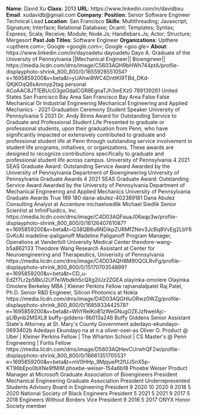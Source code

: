 **Name**: David Xu
**Class**: 2013
**URL**: https://www\.linkedin\.com/in/davidbxu
**Email**: xudavidb@gmail\.com
**Company**: 
**Position**: Senior Software Engineer Technical Lead
**Location**: San Francisco
**Skills**: Multithreading; Javascript; Signature; Interface; Relational Database; Ocaml; Templates; Syntax; Express; Scala; Receive; Module; Node\.Js; Handlebars\.Js; Actor; Structure; Mergesort
**Past Job Titles**: Software Engineer
**Organizations**: Upthere <upthere\.com>; Google <google\.com>; Google <goo\.gle>
**About**: https://www\.linkedin\.com/in/dayoadetu dayoadetu Dayo A\. Graduate of the University of Pennsylvania                            ||Mechanical Engineer|| Bioengineer||  https://media\.licdn\.com/dms/image/C5603AQH9bHWh744ptA/profile\-displayphoto\-shrink\_800\_800/0/1655928551054?e=1695859200&v=beta&t=yUAhwi8WC4DnttKl9TBd\_DKd\-QKjKOqQ6sAmnyp2tag personal ACoAAC8JT1EBUcG3geGdaICGR8EgnaTJh3mEXz0 789139281 United States San Francisco Bay Area San Francisco Bay Area False False Mechanical Or Industrial Engineering Mechanical Engineering and Applied Mechanics \- 2021 Graduation Ceremony Student Speaker University of Pennsylvania 5 2021 Dr\. Andy Binns Award for Outstanding Service to Graduate and Professional Student Life Presented to graduate or professional students, upon their graduation from Penn, who have significantly impacted or extensively contributed to graduate and professional student life at Penn through outstanding service involvement in student life programs, initiatives, or organizations\.   These awards are designed to recognize contributions specifically to graduate and professional student life across campus\. University of Pennsylvania 4 2021 SEAS Graduate Award: Outstanding Service Award Awarded by the University of Pennsylvania Department of Bioengineering University of Pennsylvania Graduate Awards 4 2021 SEAS Graduate Award: Outstanding Service Award Awarded by the University of Pennsylvania Department of Mechanical Engineering and Applied Mechanics University of Pennsylvania Graduate Awards True 189 180 dana\-abulez\-402389181 Dana Abulez Consulting Analyst at Accenture michaelsiedlik Michael Siedlik Senior Scientist at InfiniFluidics, Inc\. https://media\.licdn\.com/dms/image/C4D03AQFauaJ06aqp3w/profile\-displayphoto\-shrink\_800\_800/0/1612640761087?e=1695859200&v=beta&t=Q38QB8u6NDikpZURMfZNev3JcBq8VvEg2LbY8GvKcAI madeline\-paliganoff Madeline Paliganoff Program Manager, Operations at Vanderbilt University Medical Center theodore\-wang\-b5a862133 Theodore Wang Research Assistant at Center for Neuroengineering and Therapeutics, Univerisity of Pennsylvania https://media\.licdn\.com/dms/image/C4D03AQH8M90QOLRvFg/profile\-displayphoto\-shrink\_800\_800/0/1517070354899?e=1695859200&v=beta&t=CD\_u\-EdZf7Lr2p5BkU2Uf7eiWbdkh5cQXg2iUz2ZGEA olayinka\-omolere Olayinka Omolere Berkeley MBA | Kleiner Perkins Fellow rajnanalalpatel Raj Patel, Ph\.D\. Senior R&D Engineer, Silicon Photonics at Nokia https://media\.licdn\.com/dms/image/D4D03AQGHluORwz0WZg/profile\-displayphoto\-shrink\_800\_800/0/1685933442578?e=1695859200&v=beta&t=WhYReIKoB1zWeGNugOZEJzNwelAjc\-pLIBynb2MSXL8 buffy\-giddens\-9b013a246 Buffy Giddens Senior Assistant State's Attorney at St\. Mary's County Government adedayo\-ekundayo\-0693402b Adedayo Ekundayo na at n\.a oliver\-osei\-as Oliver O\. Product @ Uber | Kleiner Perkins Fellow | The Wharton School | CS Master's @ Penn Engineering | Fortis Fellow https://media\.licdn\.com/dms/image/D5603AQHevCUrwhQF2w/profile\-displayphoto\-shrink\_800\_800/0/1666135170553?e=1695859200&v=beta&t=mV0HHp\_9MpjuePt2fUJSnX5p\-KT96bEpo0bXNe9fMiM phoebe\-weiser\-154a6b18 Phoebe Weiser Product Manager at Microsoft Graduate Association of Bioengineers President Mechanical Engineering Graduate Association President Underrepresented Students Advisory Board in Engineering President 9 2020 10 2020 9 2018 5 2020 National Society of Black Engineers President 5 2021 5 2021 9 2017 5 2018 Engineers Without Borders Vice President 9 2016 5 2017 ONYX Honor Society member
